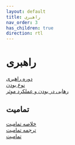 ```yaml
---
layout: default
title: راهبری
nav_order: 3
has_children: true
direction: rtl
---
```


# راهبری
[دوره راهبری](/assets/SSRN-id3081564.pdf)\
[نوع بودن](/assets/speaking-being-werner-erhard-martin-heidegger-and-a-new-possibility-of-being-human-retail-pdfnbsped-1119549906-978-1119549901_compress%20(1).pdf)\
[رهایی در بودن و عملکرد موثر](/assets/Free-to-Be-and-Effective-Action.pdf)

## تمامیت
[خلاصه تمامیت](/assets/SSRN-id1511274.pdf)\
[ترجمه تمامیت](/assets/integrity.pdf)\
[تمامیت](/assets/SSRN-id920625.pdf)
